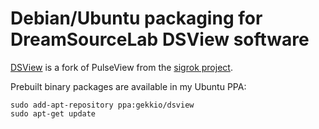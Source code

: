 <!--
SPDX-FileCopyrightText: 2022 Joonas Javanainen <joonas.javanainen@gmail.com>

SPDX-License-Identifier: CC0-1.0
-->

# Debian/Ubuntu packaging for DreamSourceLab DSView software

[DSView](https://github.com/DreamSourceLab/DSView) is a fork of PulseView from
the [sigrok project](https://sigrok.org/).

Prebuilt binary packages are available in my Ubuntu PPA:

```shell
sudo add-apt-repository ppa:gekkio/dsview
sudo apt-get update
```
